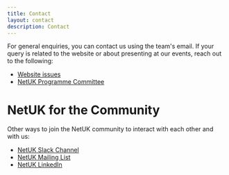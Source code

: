 ```yaml
---
title: Contact
layout: contact
description: Contact
---
```


For general enquiries, you can contact us using the team's email. If your query is related to the website or about presenting at our events, reach out to the following:

- <a href= "mailto:webmaster@netuk.org">Website issues</a>
- <a href= "mailto:pc@netuk.org">NetUK Programme Committee</a>

# NetUK for the Community

Other ways to join the NetUK community to interact with each other and with us:

- [NetUK Slack Channel](https://join.slack.com/t/netukorg/shared_invite/zt-2in0ni4fr-~yfOqrdQB~VL81EuEamaMA)
- [NetUK Mailing List](https://lists.netuk.org/sympa/subscribe/members)
- [NetUK LinkedIn](https://www.linkedin.com/company/netuk/)

